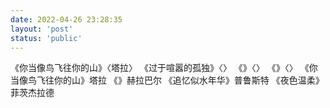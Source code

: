 ```yaml
---
date: 2022-04-26 23:28:35
layout: 'post'
status: 'public'
---
```

《你当像鸟飞往你的山》〈塔拉〉
《过于喧嚣的孤独》〈〉
《》〈〉
《》〈〉
《你当像鸟飞往你的山》塔拉
《》赫拉巴尔
《追忆似水年华》普鲁斯特
《夜色温柔》菲茨杰拉德